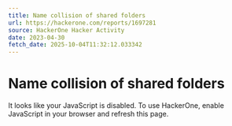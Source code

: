 ```yaml
---
title: Name collision of shared folders
url: https://hackerone.com/reports/1697281
source: HackerOne Hacker Activity
date: 2023-04-30
fetch_date: 2025-10-04T11:32:12.033342
---
```


# Name collision of shared folders

It looks like your JavaScript is disabled. To use HackerOne, enable JavaScript in your browser and refresh this page.